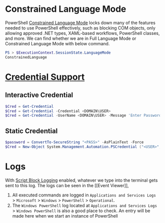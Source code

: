 # Constrained Language Mode
PowerShell [Constrained Language Mode](https://devblogs.microsoft.com/powershell/powershell-constrained-language-mode/) locks down many of the features needed to use PowerShell effectively, such as blocking COM objects, only allowing approved .NET types, XAML-based workflows, PowerShell classes, and more. We can find whether we are in Full Language Mode or Constrained Language Mode with below command.
```powershell
PS > $ExecutionContext.SessionState.LanguageMode
ConstrainedLanguage
```
# [Credential Support](https://learn.microsoft.com/en-us/powershell/scripting/learn/deep-dives/add-credentials-to-powershell-functions?view=powershell-7.4)
## Interactive Credential
```powershell
$Cred = Get-Credential 
$Cred = Get-Credential -Credential <DOMAIN\USER> 
$Cred = Get-Credential -UserName <DOMAIN\USER> -Message 'Enter Password'
```
## Static Credential
```powershell
$password = ConvertTo-SecureString "<PASS>" -AsPlainText -Force
$Cred = New-Object System.Management.Automation.PSCredential ("<USER>", $password)
```
# Logs
With [Script Block Logging](https://docs.microsoft.com/en-us/powershell/module/microsoft.powershell.core/about/about_logging_windows?view=powershell-7.2) enabled, whatever we type into the terminal gets sent to this log. The logs can be seen in the [[Event Viewer]],
1. All executed commands are logged in `Applications and Services Logs` > `Microsoft` > `Windows` > `PowerShell` > `Operational`. 
2. The `Windows PowerShell` log located at `Applications and Services Logs` > `Windows PowerShell` is also a good place to check. An entry will be made here when we start an instance of PowerShell
